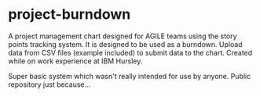 # project-burndown
A project management chart designed for AGILE teams using the story points tracking system. It is designed to be used as a burndown. Upload data from CSV files (example included) to submit data to the chart.
Created while on work experience at IBM Hursley.

Super basic system which wasn't really intended for use by anyone. Public repository just because...
